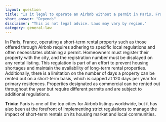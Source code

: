 ```yaml
---
layout: question
title: "Is it legal to operate an Airbnb without a permit in Paris, France?"
short_answer: "Depends"
disclaimer: "This is not legal advice. Laws may vary by region."
category: general-law
---
```

In Paris, France, operating a short-term rental property such as those offered through Airbnb requires adhering to specific local regulations and often necessitates obtaining a permit. Homeowners must register their property with the city, and the registration number must be displayed on any rental listing. This regulation is part of an effort to prevent housing shortages and maintain the availability of long-term rental properties. Additionally, there is a limitation on the number of days a property can be rented out on a short-term basis, which is capped at 120 days per year for primary residences. Properties designated as commercial can be rented out throughout the year but require different permits and are subject to additional regulations.

**Trivia:** Paris is one of the top cities for Airbnb listings worldwide, but it has also been at the forefront of implementing strict regulations to manage the impact of short-term rentals on its housing market and local communities.
